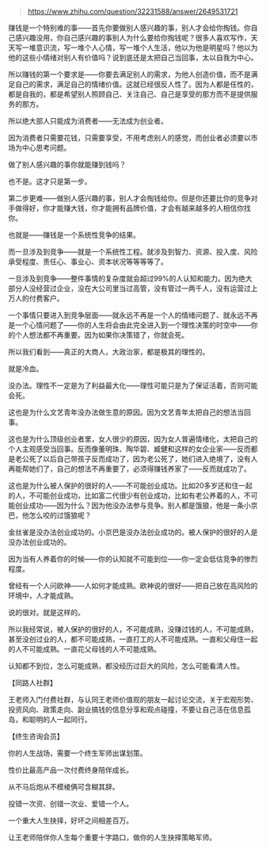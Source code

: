 > https://www.zhihu.com/question/32231588/answer/2649531721





赚钱是一个特别难的事——首先你要做别人感兴趣的事，别人才会给你掏钱。你自己感兴趣没用，你自己感兴趣的事别人为什么要给你掏钱呢？很多人喜欢写作，天天写一堆意识流，写一堆个人心情，写一堆个人生活，他以为他是明星吗？他以为他的这些小情绪对别人有价值吗？说到底还是太把自己当回事，太以自我为中心。

  


所以赚钱的第一个要求是——你要去满足别人的需求，为他人创造价值，而不是满足自己的需求，满足自己的情绪价值。这就已经很反人性了。因为人都是任性的，都是自我的，都是希望别人照顾自己、关注自己、自己是享受的那方而不是提供服务的那方。

  


所以绝大部人只能成为消费者——无法成为创业者。

  


因为消费者只需要花钱，只需要享受，不用考虑别人的感觉，而创业者必须要以市场为中心思考问题。

  


做了别人感兴趣的事你就能赚到钱吗？

  


也不是。这才只是第一步。

  


第二步更难——做别人感兴趣的事，别人才会掏钱给你。但是你还要比你的竞争对手做得好，你才能赚大钱，你才能拥有品牌价值，才会有越来越多的人相信你找你。

  


也就是——赚钱是一个系统性竞争的结果。

  


而一旦涉及到竞争——就是一个系统性工程。就涉及到智力、资源、投入度、风险承受程度、责任心、事业心、资本状况等等等等了。

  


一旦涉及到竞争——整件事情的复杂度就会超过99%的人认知和能力。因为绝大部分人没经营过企业，没在大公司里当过高管，没有管过一两千人，没有运营过上万人的付费客户。

  


一个事情只要进入到竞争层面——就永远不再是一个人的情绪问题了、就永远不再是一个心情问题了——你的人生将会由此完全进入到一个理性决策的时空中——你的个人想法都不再重要。因为如果你决策错了，你就会死。

  


所以我们看到——真正的大商人，大政治家，都是极其的理性的。

  


就是冷血。

  


没办法。理性不一定是为了利益最大化——理性可能只是为了保证活着，否则可能会死。

  


这也是为什么文艺青年没办法做生意的原因。因为文艺青年太把自己的想法当回事。

  


这也是为什么顶级创业者里，女人很少的原因，因为女人普遍情绪化，太把自己的个人主观感受当回事。反而像董明珠、陶华碧、臧健和这样的女企业家——反而都是老公死了以后自己带孩子反而成功了，因为老公死了，她们进入绝境了，没有人再能帮她们了，自己的想法不再重要了，必须得赚钱养家了——反而就成功了。

  


这也是为什么被人保护的很好的人——不可能创业成功。比如20多岁还和住一起的人，不可能创业成功，比如富二代很少有创业成功，比如有老公养着的人，不可能创业成功——因为什么？因为他没办法参与竞争。别人都是饿狼，他是一条小京巴，他怎么咬的过饿狼呢？

  


金丝雀是没办法创业成功的。小京巴是没办法创业成功的。被人保护的很好的人是没办法创业成功的。

  


因为当有人养着你的时候——你的认知就不可能到位——你一定会低估竞争的惨烈程度。

  


曾经有一个人问欧神——人如何才能成熟。欧神说的很好——把自己放在高风险的环境中，人才能成熟。

  


说的很对。就是这样的。

  


所以我经常说，被人保护的很好的人，不可能成熟，没赚过钱的人，不可能成熟，甚至没创过业的人，都不可能成熟，一直打工的人不可能成熟。一直和父母住一起的人不可能成熟。一直花父母钱的人不可能成熟。

  


认知都不到位，怎么可能成熟，都没经历过巨大的风险，怎么可能看清人性。

【同路人社群】

王老师入门付费社群，与认同王老师价值观的朋友一起讨论交流，关于宏观形势、投资风向、政策走向、副业搞钱的信息分享和观点碰撞，不要让自己活在信息孤岛，和聪明的人一起同行。

【终生咨询会员】

你的人生战场，需要一个终生军师出谋划策。

性价比最高产品一次付费终身陪伴成长。

从不马后炮从不模棱俩可含糊其辞。

投错一次资、创错一次业、爱错一个人。

一个重大人生抉择，好坏之间相差百万。

让王老师陪伴你人生每个重要十字路口，做你的人生抉择策略军师。




